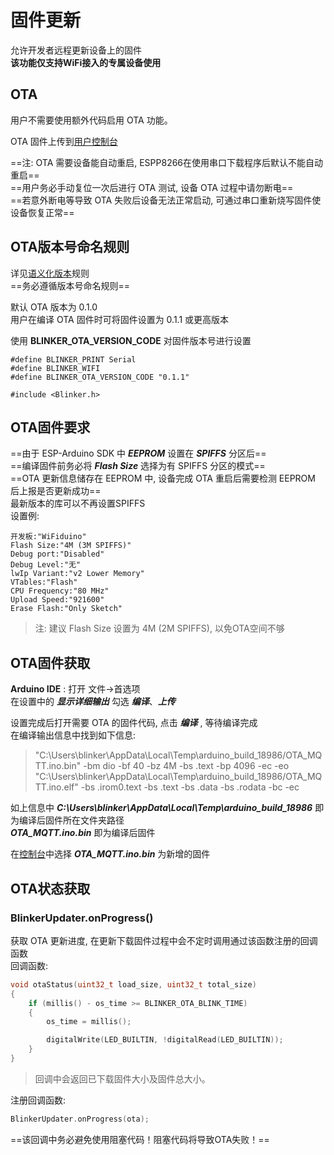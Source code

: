 # 固件更新  
允许开发者远程更新设备上的固件  
**该功能仅支持WiFi接入的专属设备使用**  

## OTA
用户不需要使用额外代码启用 OTA 功能。  

OTA 固件上传到[用户控制台](https://admin.diandeng.tech)  

==注: OTA 需要设备能自动重启, ESPP8266在使用串口下载程序后默认不能自动重启==  
==用户务必手动复位一次后进行 OTA 测试, 设备 OTA 过程中请勿断电==  
==若意外断电等导致 OTA 失败后设备无法正常启动, 可通过串口重新烧写固件使设备恢复正常==  

## OTA版本号命名规则
详见[语义化版本](https://semver.org/lang/zh-CN/)规则  
==务必遵循版本号命名规则==

默认 OTA 版本为 0.1.0  
用户在编译 OTA 固件时可将固件设置为 0.1.1 或更高版本  

使用 **BLINKER_OTA_VERSION_CODE** 对固件版本号进行设置
```
#define BLINKER_PRINT Serial
#define BLINKER_WIFI
#define BLINKER_OTA_VERSION_CODE "0.1.1"

#include <Blinker.h>
```

## OTA固件要求
==由于 ESP-Arduino SDK 中 ***EEPROM*** 设置在 ***SPIFFS*** 分区后==  
==编译固件前务必将 ***Flash Size*** 选择为有 SPIFFS 分区的模式==  
==OTA 更新信息储存在 EEPROM 中, 设备完成 OTA 重启后需要检测 EEPROM 后上报是否更新成功==  
最新版本的库可以不再设置SPIFFS  
设置例:
```
开发板:"WiFiduino"
Flash Size:"4M (3M SPIFFS)"
Debug port:"Disabled"
Debug Level:"无"
lwIp Variant:"v2 Lower Memory"
VTables:"Flash"
CPU Frequency:"80 MHz"
Upload Speed:"921600"
Erase Flash:"Only Sketch"
```
> 注: 建议 Flash Size 设置为 4M (2M SPIFFS), 以免OTA空间不够

## OTA固件获取
**Arduino IDE** : 打开 文件->首选项  
在设置中的 ***显示详细输出*** 勾选 ***编译***、***上传***  

设置完成后打开需要 OTA 的固件代码, 点击 ***编译*** , 等待编译完成  
在编译输出信息中找到如下信息:

> "C:\\Users\\blinker\\AppData\\Local\\Temp\\arduino_build_18986/OTA_MQTT.ino.bin" -bm dio -bf 40 -bz 4M -bs .text -bp 4096 -ec -eo  
> "C:\\Users\\blinker\\AppData\\Local\\Temp\\arduino_build_18986/OTA_MQTT.ino.elf" -bs .irom0.text -bs .text -bs .data -bs .rodata -bc -ec  

如上信息中 ***C:\\Users\\blinker\\AppData\\Local\\Temp\\arduino_build_18986*** 即为编译后固件所在文件夹路径  
***OTA_MQTT.ino.bin*** 即为编译后固件  

在[控制台](https://admin.diandeng.tech)中选择 ***OTA_MQTT.ino.bin*** 为新增的固件  

## OTA状态获取
### BlinkerUpdater.onProgress()
获取 OTA 更新进度, 在更新下载固件过程中会不定时调用通过该函数注册的回调函数  
回调函数:
```cpp
void otaStatus(uint32_t load_size, uint32_t total_size)
{
    if (millis() - os_time >= BLINKER_OTA_BLINK_TIME)
    {
        os_time = millis();

        digitalWrite(LED_BUILTIN, !digitalRead(LED_BUILTIN));
    }
}
```
> 回调中会返回已下载固件大小及固件总大小。  

注册回调函数:
```cpp
BlinkerUpdater.onProgress(ota);
```

==该回调中务必避免使用阻塞代码！阻塞代码将导致OTA失败！==  
